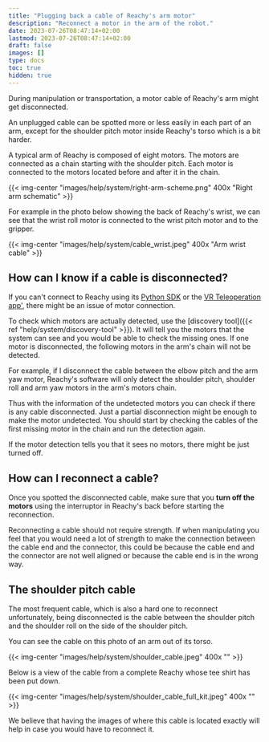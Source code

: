 ```yaml
---
title: "Plugging back a cable of Reachy's arm motor"
description: "Reconnect a motor in the arm of the robot."
date: 2023-07-26T08:47:14+02:00
lastmod: 2023-07-26T08:47:14+02:00
draft: false
images: []
type: docs
toc: true
hidden: true
---
```


During manipulation or transportation, a motor cable of Reachy's arm might get disconnected.

An unplugged cable can be spotted more or less easily in each part of an arm, except for the shoulder pitch motor inside Reachy's torso which is a bit harder.

A typical arm of Reachy is composed of eight motors. The motors are connected as a chain starting with the shoulder pitch. Each motor is connected to the motors located before and after it in the chain.

{{< img-center "images/help/system/right-arm-scheme.png" 400x "Right arm schematic" >}}

For example in the photo below showing the back of Reachy's wrist, we can see that the wrist roll motor is connected to the wrist pitch motor and to the gripper.

{{< img-center "images/help/system/cable_wrist.jpeg" 400x "Arm wrist cable" >}}

## How can I know if a cable is disconnected?

If you can't connect to Reachy using its [Python SDK](https://docs.pollen-robotics.com/sdk/getting-started/introduction/) or the [VR Teleoperation app'](https://docs.pollen-robotics.com/vr/introduction/introduction/), there might be an issue of motor connection.

To check which motors are actually detected, use the [discovery tool]({{< ref "help/system/discovery-tool" >}}). It will tell you the motors that the system can see and you would be able to check the missing ones. If one motor is disconnected, the following motors in the arm's chain will not be detected. 

For example, if I disconnect the cable between the elbow pitch and the arm yaw motor, Reachy's software will only detect the shoulder pitch, shoulder roll and arm yaw motors in the arm's motors chain.

Thus with the information of the undetected motors you can check if there is any cable disconnected. Just a partial disconnection might be enough to make the motor undetected. You should start by checking the cables of the first missing motor in the chain and run the detection again.

If the motor detection tells you that it sees no motors, there might be just turned off.

## How can I reconnect a cable?

Once you spotted the disconnected cable, make sure that you **turn off the motors** using the interruptor in Reachy's back before starting the reconnection.

Reconnecting a cable should not require strength. If when manipulating you feel that you would need a lot of strength to make the connection between the cable end and the connector, this could be because the cable end and the connector are not well aligned or because the cable end is in the wrong way.

## The shoulder pitch cable

The most frequent cable, which is also a hard one to reconnect unfortunately, being disconnected is the cable between the shoulder pitch and the shoulder roll on the side of the shoulder pitch.

You can see the cable on this photo of an arm out of its torso.

{{< img-center "images/help/system/shoulder_cable.jpeg" 400x "" >}}

Below is a view of the cable from a complete Reachy whose tee shirt has been put down.

{{< img-center "images/help/system/shoulder_cable_full_kit.jpeg" 400x "" >}}

We believe that having the images of where this cable is located exactly will help in case you would have to reconnect it.